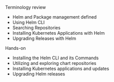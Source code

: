 Terminology review
- Helm and Package management defined
- Using Helm CLI
- Searching Repositories
- Installing Kubernetes Applications with Helm
- Upgrading Releases with Helm

Hands-on
- Installing the Helm CLI and its Commands
- Utilizing and exploring chart repositories
- Installing Kubernetes applications and updates
- Upgrading Helm releases
